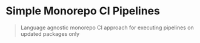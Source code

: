 # Simple Monorepo CI Pipelines

> Language agnostic monorepo CI approach for executing pipelines on updated packages only

